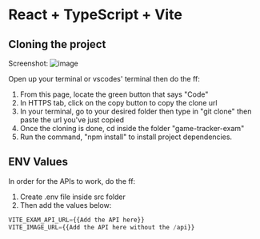 # React + TypeScript + Vite

## Cloning the project

Screenshot:
![image](https://github.com/user-attachments/assets/fb19dc81-eb42-4ed5-aed1-249cc019be13)

Open up your terminal or vscodes' terminal then do the ff:
1. From this page, locate the green button that says "Code"
2. In HTTPS tab, click on the copy button to copy the clone url
3. In your terminal, go to your desired folder then type in "git clone" then paste the url you've just copied
4. Once the cloning is done, cd inside the folder "game-tracker-exam"
5. Run the command, "npm install" to install project dependencies.

## ENV Values

In order for the APIs to work, do the ff:
1. Create .env file inside src folder
2. Then add the values below:

```js
VITE_EXAM_API_URL={{Add the API here}}
VITE_IMAGE_URL={{Add the API here without the /api}}
```
